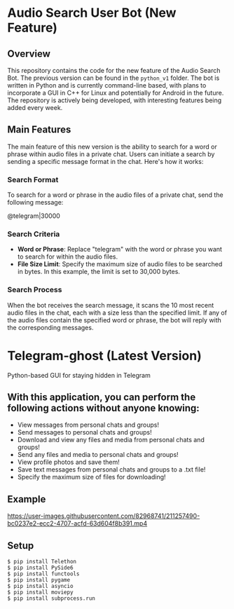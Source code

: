 # Audio Search User Bot (New Feature)

## Overview
This repository contains the code for the new feature of the Audio Search Bot. The previous version can be found in the `python_v1` folder. The bot is written in Python and is currently command-line based, with plans to incorporate a GUI in C++ for Linux and potentially for Android in the future. The repository is actively being developed, with interesting features being added every week.

## Main Features
The main feature of this new version is the ability to search for a word or phrase within audio files in a private chat. Users can initiate a search by sending a specific message format in the chat. Here's how it works:

### Search Format
To search for a word or phrase in the audio files of a private chat, send the following message:

@telegram|30000


### Search Criteria
- **Word or Phrase**: Replace "telegram" with the word or phrase you want to search for within the audio files.
- **File Size Limit**: Specify the maximum size of audio files to be searched in bytes. In this example, the limit is set to 30,000 bytes.

### Search Process
When the bot receives the search message, it scans the 10 most recent audio files in the chat, each with a size less than the specified limit. If any of the audio files contain the specified word or phrase, the bot will reply with the corresponding messages.




# Telegram-ghost (Latest Version)
Python-based GUI for staying hidden in Telegram

## With this application, you can perform the following actions without anyone knowing:
* View messages from personal chats and groups!
* Send messages to personal chats and groups!
* Download and view any files and media from personal chats and groups!
* Send any files and media to personal chats and groups!
* View profile photos and save them!
* Save text messages from personal chats and groups to a .txt file!
* Specify the maximum size of files for downloading!


## Example

	

https://user-images.githubusercontent.com/82968741/211257490-bc0237e2-ecc2-4707-acfd-63d604f8b391.mp4


	
## Setup
```
$ pip install Telethon
$ pip install PySide6
$ pip install functools
$ pip install pygame
$ pip install asyncio
$ pip install moviepy
$ pip install subprocess.run
```
